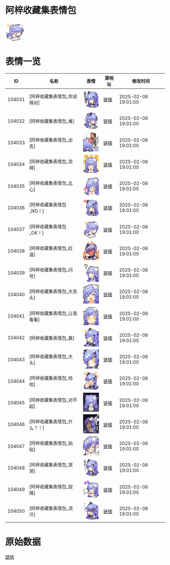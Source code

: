 # 阿梓收藏集表情包

<img src="./cover.png" height="60" alt="cover" />

# 表情一览

|ID|名称|表情|源地址|修改时间|
|----|----|----|----|----|
|104031|[阿梓收藏集表情包_你说得对]|<img src="./pic/104031_%5B阿梓收藏集表情包_你说得对%5D.png" height="60" alt="你说得对"/>|[链接](https://i0.hdslb.com/bfs/garb/338f16528164e720efcecb8db9f7aae92a93e7e1.png)|2025-02-06 19:01:00|
|104032|[阿梓收藏集表情包_难]|<img src="./pic/104032_%5B阿梓收藏集表情包_难%5D.png" height="60" alt="难"/>|[链接](https://i0.hdslb.com/bfs/garb/d25d30d2238fa8be5c32905d0a020a79ff51ef42.png)|2025-02-06 19:01:00|
|104033|[阿梓收藏集表情包_出去]|<img src="./pic/104033_%5B阿梓收藏集表情包_出去%5D.png" height="60" alt="出去"/>|[链接](https://i0.hdslb.com/bfs/garb/2e3dd375dc79776be12e3dd9394b037aaa152efc.png)|2025-02-06 19:01:00|
|104034|[阿梓收藏集表情包_崇拜]|<img src="./pic/104034_%5B阿梓收藏集表情包_崇拜%5D.png" height="60" alt="崇拜"/>|[链接](https://i0.hdslb.com/bfs/garb/725a68c9e9b3b368a926e64f65fed5e665e17749.png)|2025-02-06 19:01:00|
|104035|[阿梓收藏集表情包_比心]|<img src="./pic/104035_%5B阿梓收藏集表情包_比心%5D.png" height="60" alt="比心"/>|[链接](https://i0.hdslb.com/bfs/garb/c0bc1804d366aad95263a9c441bd6fc90f8aa0d7.png)|2025-02-06 19:01:00|
|104036|[阿梓收藏集表情包_NO！]|<img src="./pic/104036_%5B阿梓收藏集表情包_NO！%5D.png" height="60" alt="NO！"/>|[链接](https://i0.hdslb.com/bfs/garb/433e9bee7ac1c1f41af2a645e3ec1e2525ef9c90.png)|2025-02-06 19:01:00|
|104037|[阿梓收藏集表情包_OK！]|<img src="./pic/104037_%5B阿梓收藏集表情包_OK！%5D.png" height="60" alt="OK！"/>|[链接](https://i0.hdslb.com/bfs/garb/7a032c1e1c06343e18f4e1c8662fb40964f538c0.png)|2025-02-06 19:01:00|
|104038|[阿梓收藏集表情包_红温]|<img src="./pic/104038_%5B阿梓收藏集表情包_红温%5D.png" height="60" alt="红温"/>|[链接](https://i0.hdslb.com/bfs/garb/4754bc6d3176e97ceead3481d683f02fbdace4d8.png)|2025-02-06 19:01:00|
|104039|[阿梓收藏集表情包_问号]|<img src="./pic/104039_%5B阿梓收藏集表情包_问号%5D.png" height="60" alt="问号"/>|[链接](https://i0.hdslb.com/bfs/garb/25c5c91bc2a54c7ddde4b8f7653f1283f02de7a2.png)|2025-02-06 19:01:00|
|104040|[阿梓收藏集表情包_大舌头]|<img src="./pic/104040_%5B阿梓收藏集表情包_大舌头%5D.png" height="60" alt="大舌头"/>|[链接](https://i0.hdslb.com/bfs/garb/bda50b4e2cae23d9d31fb8ad8f0fc1d2fa5c7b03.png)|2025-02-06 19:01:00|
|104041|[阿梓收藏集表情包_让我看看]|<img src="./pic/104041_%5B阿梓收藏集表情包_让我看看%5D.png" height="60" alt="让我看看"/>|[链接](https://i0.hdslb.com/bfs/garb/40ba2d6ce88f52826fdb50c5b8b4216c1a71095b.png)|2025-02-06 19:01:00|
|104042|[阿梓收藏集表情包_赢]|<img src="./pic/104042_%5B阿梓收藏集表情包_赢%5D.png" height="60" alt="赢"/>|[链接](https://i0.hdslb.com/bfs/garb/70c3ca2fa0081fa230d17da55de559a11d306598.png)|2025-02-06 19:01:00|
|104043|[阿梓收藏集表情包_大头]|<img src="./pic/104043_%5B阿梓收藏集表情包_大头%5D.png" height="60" alt="大头"/>|[链接](https://i0.hdslb.com/bfs/garb/d228f68d0bf0aeed249069e89a576d3fdbaf166d.png)|2025-02-06 19:01:00|
|104044|[阿梓收藏集表情包_哈哈]|<img src="./pic/104044_%5B阿梓收藏集表情包_哈哈%5D.png" height="60" alt="哈哈"/>|[链接](https://i0.hdslb.com/bfs/garb/48f715652629c4bb3c6b88d0592bd36890bf15f7.png)|2025-02-06 19:01:00|
|104045|[阿梓收藏集表情包_对不起]|<img src="./pic/104045_%5B阿梓收藏集表情包_对不起%5D.png" height="60" alt="对不起"/>|[链接](https://i0.hdslb.com/bfs/garb/f0f52d1c099c79f69ec72f08265d68a1362b1f08.png)|2025-02-06 19:01:00|
|104046|[阿梓收藏集表情包_什么？！]|<img src="./pic/104046_%5B阿梓收藏集表情包_什么？！%5D.png" height="60" alt="什么？！"/>|[链接](https://i0.hdslb.com/bfs/garb/c733203bce14c96120e3699517cae38aa3f68808.png)|2025-02-06 19:01:00|
|104047|[阿梓收藏集表情包_贴贴]|<img src="./pic/104047_%5B阿梓收藏集表情包_贴贴%5D.png" height="60" alt="贴贴"/>|[链接](https://i0.hdslb.com/bfs/garb/2ea5987168203b3b1bd8f91192310f3078988824.png)|2025-02-06 19:01:00|
|104048|[阿梓收藏集表情包_哭哭]|<img src="./pic/104048_%5B阿梓收藏集表情包_哭哭%5D.png" height="60" alt="哭哭"/>|[链接](https://i0.hdslb.com/bfs/garb/c33a5990aea57b465782e71b4bfced70d94f0813.png)|2025-02-06 19:01:00|
|104049|[阿梓收藏集表情包_投降]|<img src="./pic/104049_%5B阿梓收藏集表情包_投降%5D.png" height="60" alt="投降"/>|[链接](https://i0.hdslb.com/bfs/garb/c865914dc152c197932e861ef01ffccf339d1667.png)|2025-02-06 19:01:00|
|104050|[阿梓收藏集表情包_流汗]|<img src="./pic/104050_%5B阿梓收藏集表情包_流汗%5D.png" height="60" alt="流汗"/>|[链接](https://i0.hdslb.com/bfs/garb/a24d2dc648ffa8d801da258c91ed57b334343cf9.png)|2025-02-06 19:01:00|

# 原始数据

[跳转](./raw.json)

